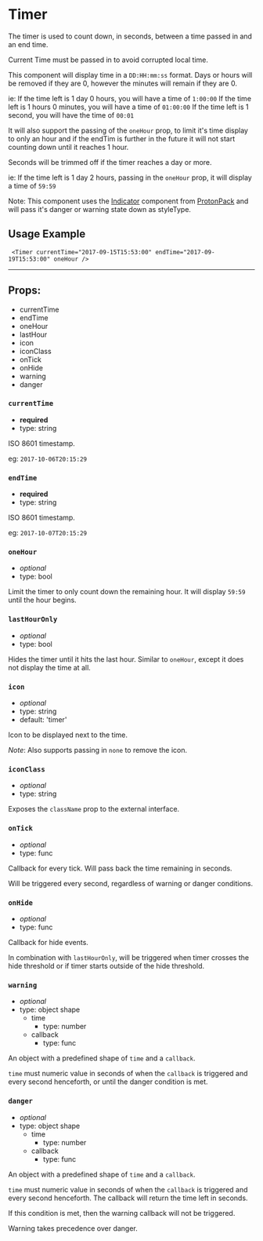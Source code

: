 # Timer

The timer is used to count down, in seconds, between a time passed in and an end time. 

Current Time must be passed in to avoid corrupted local time. 

This component will display time in a `DD:HH:mm:ss` format. Days or hours will be removed if they are 0, however the minutes will remain if they are 0. 

ie: 
If the time left is 1 day 0 hours, you will have a time of `1:00:00`
If the time left is 1 hours 0 minutes, you will have a time of `01:00:00`
If the time left is 1 second, you will have the time of `00:01`

It will also support the passing of the `oneHour` prop, to limit it's time display to only an hour and if the endTim is further in the future it will not start counting down until it reaches 1 hour. 

Seconds will be trimmed off if the timer reaches a day or more. 

ie:
If the time left is 1 day 2 hours, passing in the `oneHour` prop, it will display a time of `59:59`

Note: This component uses the [Indicator](https://github.com/abcfinancial2/protonpack/blob/master/src/components/indicator/indicator.md) component from [ProtonPack](https://github.com/abcfinancial2/protonpack) and will pass it's danger or warning state down as styleType.

## Usage Example

```JSX 
 <Timer currentTime="2017-09-15T15:53:00" endTime="2017-09-19T15:53:00" oneHour />
```

---

## Props:

* currentTime
* endTime
* oneHour
* lastHour
* icon
* iconClass
* onTick
* onHide
* warning
* danger

### `currentTime`
* **required** 
* type: string

ISO 8601 timestamp. 

eg: `2017-10-06T20:15:29`

### `endTime`
* **required** 
* type: string

ISO 8601 timestamp. 

eg: `2017-10-07T20:15:29`

### `oneHour`
* *optional* 
* type: bool

Limit the timer to only count down the remaining hour. It will display `59:59` until the hour begins. 

### `lastHourOnly`
* *optional*
* type: bool

Hides the timer until it hits the last hour. Similar to `oneHour`, except it does not display the time at all. 

### `icon`
* *optional*
* type: string
* default: 'timer'

Icon to be displayed next to the time. 

*Note*: Also supports passing in `none` to remove the icon.

### `iconClass`
* *optional*
* type: string

Exposes the `className` prop to the external interface.

### `onTick`
* *optional*
* type: func

Callback for every tick. Will pass back the time remaining in seconds. 

Will be triggered every second, regardless of warning or danger conditions.

### `onHide`
* *optional*
* type: func

Callback for hide events. 

In combination with `lastHourOnly`, will be triggered when timer crosses the hide threshold or if timer starts outside of the hide threshold.

### `warning`
* *optional*
* type: object shape
    * time
        * type: number
    * callback
        * type: func


An object with a predefined shape of `time` and a `callback`. 

`time` must numeric value in seconds of when the `callback` is triggered and every second henceforth, or until the danger condition is met.

### `danger`
* *optional*
* type: object shape
    * time
        * type: number
    * callback
        * type: func


An object with a predefined shape of `time` and a `callback`. 

`time` must numeric value in seconds of when the `callback` is triggered and every second henceforth.
The callback will return the time left in seconds.

If this condition is met, then the warning callback will not be triggered. 

Warning takes precedence over danger. 
